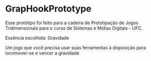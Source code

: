 # GrapHookPrototype

Esse protótipo foi feito para a cadeira de Prototipação de Jogos Tridimensionais para o curso de Sistemas e Mídias Digitais - UFC.

Essência escolhida: Gravidade 

Um jogo que você precisa usar suas ferramentas à disposição para locomover-se e vencer a gravidade
